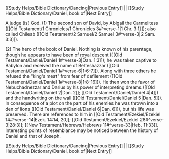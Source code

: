[[Study Helps/Bible Dictionary/Dancing|Previous Entry]]  ||  [[Study Helps/Bible Dictionary/Daniel, book of|Next Entry]]

 A judge (is) God. (1) The second son of David, by Abigail the Carmelitess ([[Old Testament/1 Chronicles/1 Chronicles 3#^verse-1|1 Chr. 3:1]]); also called Chileab ([[Old Testament/2 Samuel/2 Samuel 3#^verse-3|2 Sam. 3:3]]).

 (2) The hero of the book of Daniel. Nothing is known of his parentage, though he appears to have been of royal descent ([[Old Testament/Daniel/Daniel 1#^verse-3|Dan. 1:3]]); he was taken captive to Babylon and received the name of Belteshazzar ([[Old Testament/Daniel/Daniel 1#^verse-6|1:6-7]]). Along with three others he refused the "king's meat" from fear of defilement ([[Old Testament/Daniel/Daniel 1#^verse-8|1:8-16]]). He then won the favor of Nebuchadnezzar and Darius by his power of interpreting dreams ([[Old Testament/Daniel/Daniel 2|Dan. 2]]; [[Old Testament/Daniel/Daniel 4|4]]) and the handwriting on the wall ([[Old Testament/Daniel/Daniel 5|Dan. 5]]). In consequence of a plot on the part of his enemies he was thrown into a den of lions ([[Old Testament/Daniel/Daniel 6|Dan. 6]]), but his life was preserved. There are references to him in [[Old Testament/Ezekiel/Ezekiel 14#^verse-14|Ezek. 14:14, 20]]; [[Old Testament/Ezekiel/Ezekiel 28#^verse-3|28:3]]; [[New Testament/Hebrews/Hebrews 11#^verse-33|Heb. 11:33]]. Interesting points of resemblance may be noticed between the history of Daniel and that of Joseph.

[[Study Helps/Bible Dictionary/Dancing|Previous Entry]]  ||  [[Study Helps/Bible Dictionary/Daniel, book of|Next Entry]]